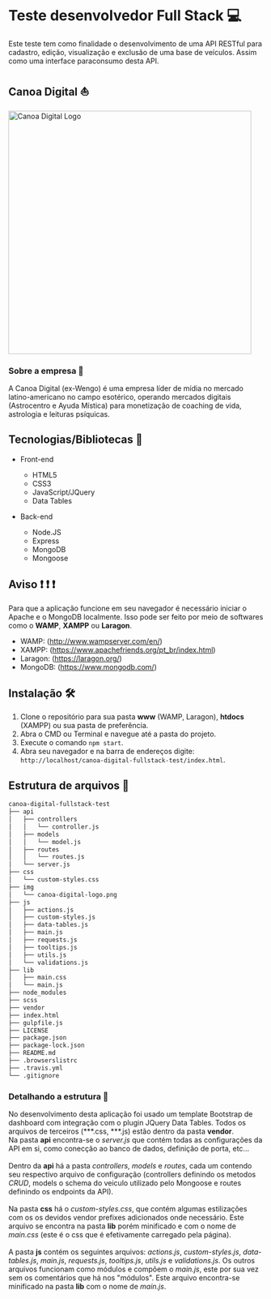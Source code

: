 # Teste desenvolvedor Full Stack :computer:

Este teste tem como finalidade o desenvolvimento de uma API RESTful para cadastro, edição, visualização e exclusão de uma base de veículos. Assim como uma interface paraconsumo desta API.

## Canoa Digital :boat:

<img src="https://scontent.fcgh32-1.fna.fbcdn.net/v/t1.0-9/p960x960/30688807_2006043029612621_4476086028217614336_o.png?_nc_cat=111&_nc_ohc=tSDIK_uKIVcAX_q4Js0&_nc_ht=scontent.fcgh32-1.fna&oh=59afe61c9b4bf5e3b822c94d1a2f4f4a&oe=5EF6B816" alt="Canoa Digital Logo" width="480">

### Sobre a empresa :office:

A Canoa Digital (ex-Wengo) é uma empresa líder de mídia no mercado latino-americano no campo esotérico, operando mercados digitais (Astrocentro e Ayuda Mística) para monetização de coaching de vida, astrologia e leituras psíquicas.

## Tecnologias/Bibliotecas :rocket:

* Front-end
  * HTML5 
  * CSS3
  * JavaScript/JQuery
  * Data Tables

* Back-end
  * Node.JS
  * Express
  * MongoDB
  * Mongoose

## Aviso :heavy_exclamation_mark: :heavy_exclamation_mark: :heavy_exclamation_mark:

Para que a aplicação funcione em seu navegador é necessário iniciar o Apache e o MongoDB localmente. Isso pode ser feito por meio de softwares como o **WAMP**, **XAMPP** ou **Laragon**.
* WAMP: (http://www.wampserver.com/en/)
* XAMPP: (https://www.apachefriends.org/pt_br/index.html)
* Laragon: (https://laragon.org/)
* MongoDB: (https://www.mongodb.com/)

## Instalação :hammer_and_wrench:

1. Clone o repositório para sua pasta **www** (WAMP, Laragon), **htdocs** (XAMPP) ou sua pasta de preferência.
1. Abra o CMD ou Terminal e navegue até a pasta do projeto.
1. Execute o comando `npm start`.
1. Abra seu navegador e na barra de endereços digite: `http://localhost/canoa-digital-fullstack-test/index.html`.

## Estrutura de arquivos :file_folder:
```bash
canoa-digital-fullstack-test
├── api
│   ├── controllers
│   │   └── controller.js
│   ├── models
│   │   └── model.js
│   ├── routes
│   │   └── routes.js
│   └── server.js
├── css
│   └── custom-styles.css
├── img
│   └── canoa-digital-logo.png
├── js
│   ├── actions.js
│   ├── custom-styles.js
│   ├── data-tables.js
│   ├── main.js
│   ├── requests.js
│   ├── tooltips.js
│   ├── utils.js
│   └── validations.js
├── lib
│   ├── main.css
│   └── main.js
├── node_modules
├── scss
├── vendor
├── index.html
├── gulpfile.js
├── LICENSE
├── package.json
├── package-lock.json
├── README.md
├── .browserslistrc
├── .travis.yml
└── .gitignore
```

### Detalhando a estrutura :open_file_folder:

No desenvolvimento desta aplicação foi usado um template Bootstrap de dashboard com integração com o plugin JQuery Data Tables.
Todos os arquivos de terceiros (***.css, ***.js) estão dentro da pasta **vendor**.<br>
Na pasta **api** encontra-se o *server.js* que contém todas as configurações da API em si, como conecção ao banco de dados, definição de porta, etc...<br><br>
Dentro da **api** há a pasta *controllers*, *models* e *routes*, cada um contendo seu respectivo arquivo de configuração (controllers definindo os metodos *CRUD*, models o schema do veiculo utilizado pelo Mongoose e routes definindo os endpoints da API).<br><br>
Na pasta **css** há o *custom-styles.css*, que contém algumas estilizações com os os devidos vendor prefixes adicionados onde necessário. Este arquivo se encontra na pasta **lib** porém minificado e com o nome de *main.css* (este é o css que é efetivamente carregado pela página).<br><br>
A pasta **js** contém os seguintes arquivos: *actions.js*, *custom-styles.js*, *data-tables.js*, *main.js*, *requests.js*, *tooltips.js*, *utils.js* e *validations.js*. Os outros arquivos funcionam como módulos e compõem o *main.js*, este por sua vez sem os comentários que há nos "módulos". Este arquivo encontra-se minificado na pasta **lib** com o nome de *main.js*.
